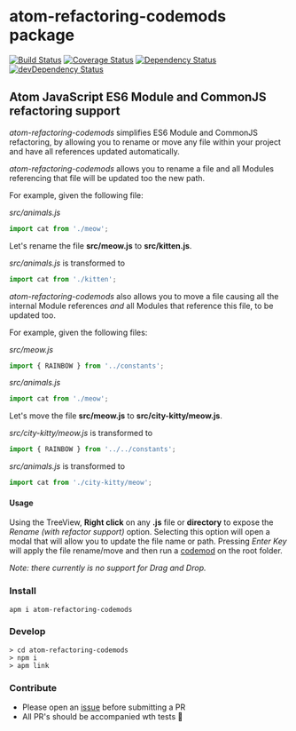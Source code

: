 # atom-refactoring-codemods package

[![Build Status](https://travis-ci.org/jurassix/atom-refactoring-codemods.svg?branch=master)](https://travis-ci.org/jurassix/atom-refactoring-codemods)
[![Coverage Status](https://coveralls.io/repos/github/jurassix/atom-refactoring-codemods/badge.svg?branch=master)](https://coveralls.io/github/jurassix/atom-refactoring-codemods?branch=master)
[![Dependency Status](https://david-dm.org/jurassix/atom-refactoring-codemods.svg)](https://david-dm.org/jurassix/atom-refactoring-codemods)
[![devDependency Status](https://david-dm.org/jurassix/atom-refactoring-codemods/dev-status.svg)](https://david-dm.org/jurassix/atom-refactoring-codemods#info=devDependencies)

## Atom JavaScript ES6 Module and CommonJS refactoring support

_atom-refactoring-codemods_ simplifies ES6 Module and CommonJS refactoring, by allowing you to rename or move any file within your project and have all references updated automatically.

_atom-refactoring-codemods_ allows you to rename a file and all Modules referencing that file will be updated too the new path. 

For example, given the following file:

_src/animals.js_

```js
import cat from './meow';
```

Let's rename the file **src/meow.js** to **src/kitten.js**.

_src/animals.js_ is transformed to

```js
import cat from './kitten';
```
 
_atom-refactoring-codemods_ also allows you to move a file causing all the internal Module references _and_ all Modules that reference this file, to be updated too.

For example, given the following files:

_src/meow.js_

```js
import { RAINBOW } from '../constants';
```

_src/animals.js_

```js
import cat from './meow';
```

Let's move the file **src/meow.js** to **src/city-kitty/meow.js**.

_src/city-kitty/meow.js_ is transformed to

```js
import { RAINBOW } from '../../constants';
```

_src/animals.js_ is transformed to

```js
import cat from './city-kitty/meow';
```

#### Usage

Using the TreeView, __Right click__ on any __.js__ file or __directory__ to expose the _Rename (with refactor support)_ option. Selecting this option will open a modal that will allow you to update the file name or path. Pressing _Enter Key_ will apply the file rename/move and then run a [codemod](https://github.com/jurassix/refactoring-codemods) on the root folder.

_Note: there currently is no support for Drag and Drop._

### Install
```
apm i atom-refactoring-codemods
```

### Develop
```
> cd atom-refactoring-codemods
> npm i
> apm link
```

### Contribute
- Please open an [issue](https://github.com/jurassix/atom-refactoring-codemods/issues) before submitting a PR
- All PR's should be accompanied wth tests :rocket:
